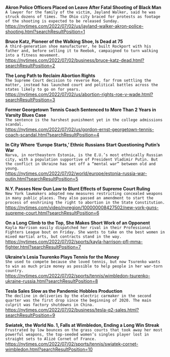 **Akron Police Officers Placed on Leave After Fatal Shooting of Black Man**\
`A lawyer for the family of the victim, Jayland Walker, said he was struck dozens of times. The Ohio city braced for protests as footage of the shooting is expected to be released Sunday.`\
https://nytimes.com/2022/07/02/us/jayland-walker-akron-police-shooting.html?searchResultPosition=1

**Bruce Katz, Pioneer of the Walking Shoe, Is Dead at 75**\
`A third-generation shoe manufacturer, he built Rockport with his father and, before selling it to Reebok, campaigned to turn walking into a fitness movement.`\
https://nytimes.com/2022/07/02/business/bruce-katz-dead.html?searchResultPosition=2

**The Long Path to Reclaim Abortion Rights**\
`The Supreme Court decision to reverse Roe, far from settling the matter, instead has launched court and political battles across the states likely to go on for years.`\
https://nytimes.com/2022/07/02/us/abortion-rights-roe-v-wade.html?searchResultPosition=3

**Former Georgetown Tennis Coach Sentenced to More Than 2 Years in Varsity Blues Case**\
`The sentence is the harshest punishment yet in the college admissions scandal.`\
https://nytimes.com/2022/07/02/us/gordon-ernst-georgetown-tennis-coach-scandal.html?searchResultPosition=4

**In City Where ‘Europe Starts,’ Ethnic Russians Start Questioning Putin’s War**\
`Narva, in northeastern Estonia, is the E.U.’s most ethnically Russian city, with a population supportive of President Vladimir Putin. But the conflict in Ukraine has set off a “mental war” between old and young.`\
https://nytimes.com/2022/07/02/world/europe/estonia-russia-war-putin.html?searchResultPosition=5

**N.Y. Passes New Gun Law to Blunt Effects of Supreme Court Ruling**\
`New York lawmakers adopted new measures restricting concealed weapons in many public places. They also passed an amendment to start the process of enshrining the right to abortion in the State Constitution.`\
https://nytimes.com/video/nyregion/100000008427502/new-york-guns-supreme-court.html?searchResultPosition=6

**On a Long Climb to the Top, She Makes Short Work of an Opponent**\
`Kayla Harrison easily dispatched her rival in their Professional Fighters League bout on Friday. She wants to take on the best women in mixed martial arts, but contracts stand in the way.`\
https://nytimes.com/2022/07/02/sports/kayla-harrison-pfl-mma-fighter.html?searchResultPosition=7

**Ukraine’s Lesia Tsurenko Plays Tennis for the Money**\
`She used to compete because she loved tennis, but now Tsurenko wants to win as much prize money as possible to help people in her war-torn country.`\
https://nytimes.com/2022/07/02/sports/tennis/wimbledon-tsurenko-ukraine-russia.html?searchResultPosition=8

**Tesla Sales Slow as the Pandemic Hobbles Production**\
`The decline in deliveries by the electric carmaker in the second quarter was the first drop since the beginning of 2020. The main culprit was factory shutdowns in China.`\
https://nytimes.com/2022/07/02/business/tesla-q2-sales.html?searchResultPosition=9

**Swiatek, the World No. 1, Falls at Wimbledon, Ending a Long Win Streak**\
`Frustrated by low bounces on the grass courts that took away her most powerful weapons, the top-seeded women’s singles player lost in straight sets to Alizé Cornet of France.`\
https://nytimes.com/2022/07/02/sports/tennis/swiatek-cornet-wimbledon.html?searchResultPosition=10

